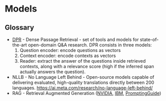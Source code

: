 # Models

## Glossary

* [DPR](https://huggingface.co/docs/transformers/model_doc/dpr) - Dense Passage Retrieval - set of tools and models for state-of-the-art open-domain Q&A research. DPR consists in three models:
  1. Question encoder: encode questions as vectors
  2. Context encoder: encode contexts as vectors
  3. Reader: extract the answer of the questions inside retrieved contexts, along with a relevance score (high if the inferred span actually answers the question).
* NLLB - No Language Left Behind - Open-source models capable of delivering evaluated, high-quality translations directly between 200 languages.  <https://ai.meta.com/research/no-language-left-behind/>
* RAG - Retrieval Augmented Generation ([NVIDIA](https://blogs.nvidia.com/blog/what-is-retrieval-augmented-generation/), [IBM](https://research.ibm.com/blog/retrieval-augmented-generation-RAG), [PromptingGuide](https://www.promptingguide.ai/techniques/rag))